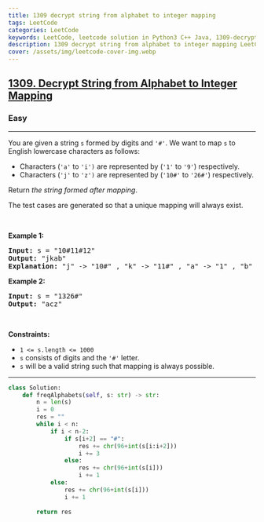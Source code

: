 ```yaml
---
title: 1309 decrypt string from alphabet to integer mapping
tags: LeetCode
categories: LeetCode
keywords: LeetCode, leetcode solution in Python3 C++ Java, 1309-decrypt-string-from-alphabet-to-integer-mapping solution
description: 1309 decrypt string from alphabet to integer mapping LeetCode Solution Explained
cover: /assets/img/leetcode-cover-img.webp
---
```





<h2><a href="https://leetcode.com/problems/decrypt-string-from-alphabet-to-integer-mapping/">1309. Decrypt String from Alphabet to Integer Mapping</a></h2><h3>Easy</h3><hr><div><p>You are given a string <code>s</code> formed by digits and <code>'#'</code>. We want to map <code>s</code> to English lowercase characters as follows:</p>

<ul>
	<li>Characters (<code>'a'</code> to <code>'i')</code> are represented by (<code>'1'</code> to <code>'9'</code>) respectively.</li>
	<li>Characters (<code>'j'</code> to <code>'z')</code> are represented by (<code>'10#'</code> to <code>'26#'</code>) respectively.</li>
</ul>

<p>Return <em>the string formed after mapping</em>.</p>

<p>The test cases are generated so that a unique mapping will always exist.</p>

<p>&nbsp;</p>
<p><strong>Example 1:</strong></p>

<pre><strong>Input:</strong> s = "10#11#12"
<strong>Output:</strong> "jkab"
<strong>Explanation:</strong> "j" -&gt; "10#" , "k" -&gt; "11#" , "a" -&gt; "1" , "b" -&gt; "2".
</pre>

<p><strong>Example 2:</strong></p>

<pre><strong>Input:</strong> s = "1326#"
<strong>Output:</strong> "acz"
</pre>

<p>&nbsp;</p>
<p><strong>Constraints:</strong></p>

<ul>
	<li><code>1 &lt;= s.length &lt;= 1000</code></li>
	<li><code>s</code> consists of digits and the <code>'#'</code> letter.</li>
	<li><code>s</code> will be a valid string such that mapping is always possible.</li>
</ul>
</div>

---




```python
class Solution:
    def freqAlphabets(self, s: str) -> str:
        n = len(s)
        i = 0
        res = ""
        while i < n:
            if i < n-2:
                if s[i+2] == "#":
                    res += chr(96+int(s[i:i+2]))
                    i += 3
                else:
                    res += chr(96+int(s[i]))
                    i += 1
            else:
                res += chr(96+int(s[i]))
                i += 1
        
        return res
```
